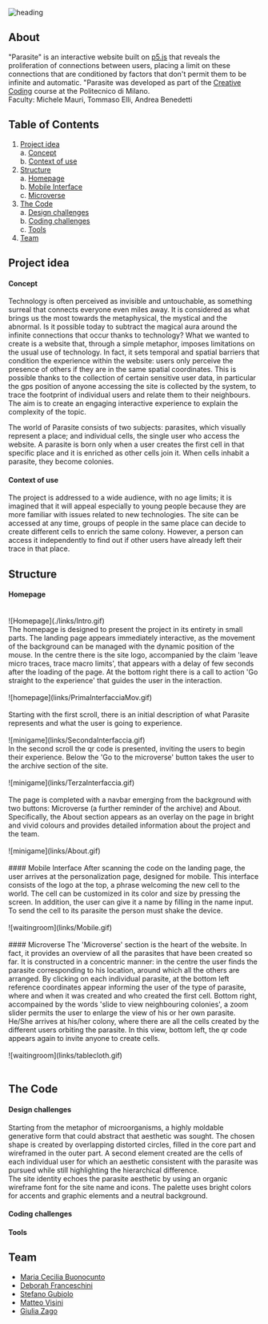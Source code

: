 ![heading](links/heading.png)

## About

"Parasite" is an interactive website built on [p5.js](https://p5js.org) that reveals the proliferation of connections between users, placing a limit on these connections that are conditioned by factors that don't permit them to be infinite and automatic.
"Parasite was developed as part of the [Creative Coding](https://drawwithcode.github.io/) course at the Politecnico di Milano.
<br>Faculty: Michele Mauri, Tommaso Elli, Andrea Benedetti

## Table of Contents

1. [Project idea](#Project-idea)<br>
   a. [Concept](#concept)<br>
   b. [Context of use](#context-of-use)<br>
2. [Structure](#structure)<br>
   a. [Homepage](#homepage)<br>
   b. [Mobile Interface](#mobile-interface)<br>
   c. [Microverse](#microverse)<br>
3. [The Code](#the-code)<br>
   a. [Design challenges](#design-challenges)<br>
   b. [Coding challenges](#coding-challenges)<br>
   c. [Tools](#tools)<br>
4. [Team](#team)<br>

## Project idea

#### Concept

Technology is often perceived as invisible and untouchable, as something surreal that connects everyone even miles away. It is considered as what brings us the most towards the metaphysical, the mystical and the abnormal. Is it possible today to subtract the magical aura around the infinite connections that occur thanks to technology?
What we wanted to create is a website that, through a simple metaphor, imposes limitations on the usual use of technology. In fact, it sets temporal and spatial barriers that condition the experience within the website: users only perceive the presence of others if they are in the same spatial coordinates.
This is possible thanks to the collection of certain sensitive user data, in particular the gps position of anyone accessing the site is collected by the system, to trace the footprint of individual users and relate them to their neighbours. The aim is to create an engaging interactive experience to explain the complexity of the topic.

The world of Parasite consists of two subjects: parasites, which visually represent a place; and individual cells, the single user who access the website. A parasite is born only when a user creates the first cell in that specific place and it is enriched as other cells join it. When cells inhabit a parasite, they become colonies.

#### Context of use

The project is addressed to a wide audience, with no age limits; it is imagined that it will appeal especially to young people because they are more familiar with issues related to new technologies.
The site can be accessed at any time, groups of people in the same place can decide to create different cells to enrich the same colony. However, a person can access it independently to find out if other users have already left their trace in that place.

## Structure

#### Homepage

<br>
![Homepage](./links/Intro.gif)
<br>
The homepage is designed to present the project in its entirety in small parts. The landing page appears immediately interactive, as the movement of the background can be managed with the dynamic position of the mouse. In the centre there is the site logo, accompanied by the claim 'leave micro traces, trace macro limits', that appears with a delay of few seconds after the loading of the page. At the bottom right there is a call to action 'Go straight to the experience' that guides the user in the interaction.<br>
<br>
![homepage](links/PrimaInterfacciaMov.gif)
<br>
<br>Starting with the first scroll, there is an initial description of what Parasite represents and what the user is going to experience.<br>
<br>
![minigame](links/SecondaInterfaccia.gif)
<br>
 In the second scroll the qr code is presented,  inviting the users to begin their experience. Below the 'Go to the microverse' button takes the user to the archive section of the site.<br>
<br>
![minigame](links/TerzaInterfaccia.gif)
<br>
<br>The page is completed with a navbar emerging from the background with two buttons: Microverse (a further reminder of the archive) and About. Specifically, the About section appears as an overlay on the page in bright and vivid colours and provides detailed information about the project and the team. <br>
<br>
![minigame](links/About.gif)
<br>
<br>
#### Mobile Interface
After scanning the code on the landing page, the user arrives at the personalization page, designed for mobile. This interface consists of the logo at the top, a phrase welcoming the new cell to the world. The cell can be customized in its color and size by pressing the screen. In addition, the user can give it a name by filling in the name input. To send the cell to its parasite the person must shake the device.<br>
<br>
![waitingroom](links/Mobile.gif)
<br>
<br>
#### Microverse
The 'Microverse' section is the heart of the website. In fact, it provides an overview of all the parasites that have been created so far. It is constructed in a concentric manner: in the centre the user finds the parasite corresponding to his location, around which all the others are arranged. By clicking on each individual parasite, at the bottom left reference coordinates appear informing the user of the type of parasite, where and when it was created and who created the first cell.
Bottom right, accompained by the words 'slide to view neighbouring colonies', a zoom slider permits the user to enlarge the view of his or her own parasite. He/She arrives at his/her colony, where there are all the cells created by the different users orbiting the parasite. In this view, bottom left, the qr code appears again to invite anyone to create cells.<br>
<br>
![waitingroom](links/tablecloth.gif)
<br>
<br>

## The Code

#### Design challenges

Starting from the metaphor of microorganisms, a highly moldable generative form that could abstract that aesthetic was sought.
The chosen shape is created by overlapping distorted circles, filled in the core part and wireframed in the outer part.
A second element created are the cells of each individual user for which an aesthetic consistent with the parasite was pursued while still highlighting the hierarchical difference.
<br>
The site identity echoes the parasite aesthetic by using an organic wireframe font for the site name and icons.
The palette uses bright colors for accents and graphic elements and a neutral background.

#### Coding challenges

#### Tools

## Team

- [Maria Cecilia Buonocunto](mailto:)
- [Deborah Franceschini](mailto:dfranceschini18@gmail.com)
- [Stefano Gubiolo](mailto:stefano.gubiolo@gmail.com)
- [Matteo Visini](mailto:matteo.visini.99@gmail.com)
- [Giulia Zago](mailto:giulia.zago16@gmail.com)
